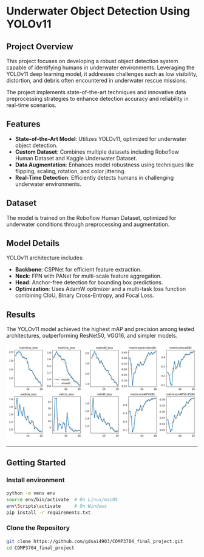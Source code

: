 # Underwater Object Detection Using YOLOv11  

## Project Overview  
This project focuses on developing a robust object detection system capable of identifying humans in underwater environments. Leveraging the YOLOv11 deep learning model, it addresses challenges such as low visibility, distortion, and debris often encountered in underwater rescue missions.  

The project implements state-of-the-art techniques and innovative data preprocessing strategies to enhance detection accuracy and reliability in real-time scenarios.  

## Features  
- **State-of-the-Art Model**: Utilizes YOLOv11, optimized for underwater object detection.  
- **Custom Dataset**: Combines multiple datasets including Roboflow Human Dataset and Kaggle Underwater Dataset.  
- **Data Augmentation**: Enhances model robustness using techniques like flipping, scaling, rotation, and color jittering.  
- **Real-Time Detection**: Efficiently detects humans in challenging underwater environments.  

## Dataset  
The model is trained on the Roboflow Human Dataset, optimized for underwater conditions through preprocessing and augmentation.  

## Model Details  
YOLOv11 architecture includes:  
- **Backbone**: CSPNet for efficient feature extraction.  
- **Neck**: FPN with PANet for multi-scale feature aggregation.  
- **Head**: Anchor-free detection for bounding box predictions.  
- **Optimization**: Uses AdamW optimizer and a multi-task loss function combining CIoU, Binary Cross-Entropy, and Focal Loss.  

## Results  

The YOLOv11 model achieved the highest mAP and precision among tested architectures, outperforming ResNet50, VGG16, and simpler models.  

![img](./resources/results.png)

---

## Getting Started  

### Install environment
```bash
python -m venv env  
source env/bin/activate  # On Linux/macOS  
env\Scripts\activate     # On Windows  
pip install -r requirements.txt
```

### Clone the Repository  
```bash  
git clone https://github.com/gdsai4903/COMP3704_final_project.git  
cd COMP3704_final_project
